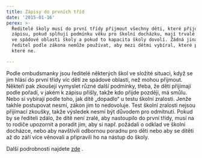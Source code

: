 ```yaml
---
title: Zápisy do prvních tříd
date: '2015-01-16'
perex: >-
  Ředitelé školy musí do první třídy přijmout všechny děti, které přijdou k
  zápisu, pokud splňují podmínku věku pro školní docházku, mají trvalé bydliště
  ve spádové oblasti školy a pokud to kapacita školy dovolí. Žádná jiná kritéria
  ředitel podle zákona nemůže používat, aby mezi dětmi vybíral, které přijme a
  které ne.

---
```



<p>Podle ombudsmanky jsou ředitelé některých škol ve složité situaci, když se jim hlásí do první třídy víc dětí ze spádové oblasti, než mohou přijmout. Někteří pak zkoušejí vymyslet různé další podmínky, třeba, že děti přijímají podle pořadí, v&nbsp;jakém k&nbsp;zápisu přišly, takže kdo přijde později, má smůlu. Nebo si vybírají podle toho, jak dítě „dopadlo“ u testu školní zralosti. Jenže takhle postupovat nesmí, zákon jim to nedovoluje. Test školní zralosti nejsou přijímací zkoušky, takže výsledek nesmí být důvodem pro odmítnutí. Pokud by se řediteli zdálo, že dítě není zralé, aby nastoupilo do první třídy, musí na to rodiče upozornit a poradit jim, aby si např. požádali o odklad ve školní docházce, nebo aby navštívili odbornou poradnu pro děti nebo aby se&nbsp;dítěti až do září více věnovali a připravili ho na nástup do školy.</p><p>Další podrobnosti najdete <a title="Otevření do nového okna" href="http://www.ochrance.cz/tiskove-zpravy/tiskove-zpravy-2015/zapisy-prvnaku-pod-tlakem-reditele-musi-zajistit-rovnost-deti/" target="_blank">zde</a>&nbsp;<img alt="" src="typo3/ext/od_linkdesc/icons/external.gif" class="od_linkdesc_icon_external" />.</p>


